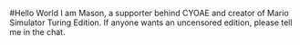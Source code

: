 #Hello World
I am Mason, a supporter behind CYOAE and creator of Mario Simulator Turing Edition.
If anyone wants an uncensored edition, please tell me in the chat.
